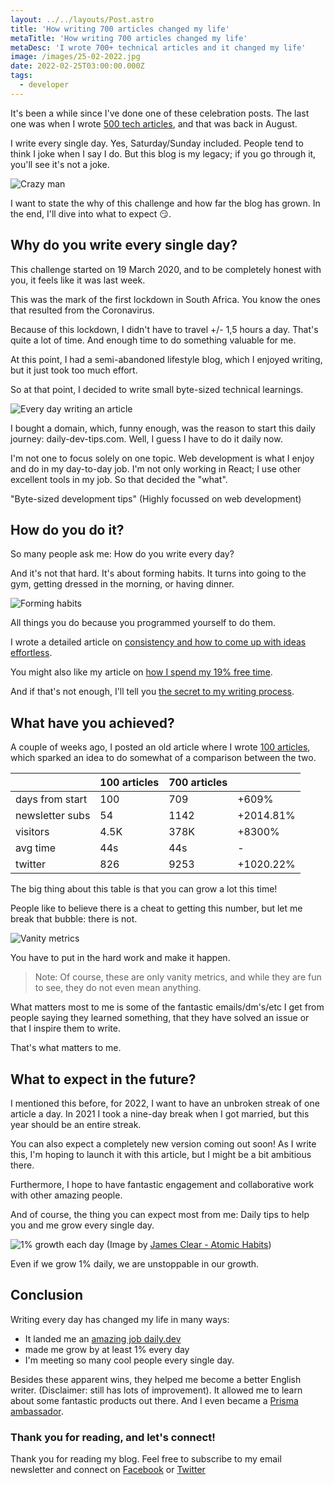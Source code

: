 ```yaml
---
layout: ../../layouts/Post.astro
title: 'How writing 700 articles changed my life'
metaTitle: 'How writing 700 articles changed my life'
metaDesc: 'I wrote 700+ technical articles and it changed my life'
image: /images/25-02-2022.jpg
date: 2022-02-25T03:00:00.000Z
tags:
  - developer
---
```


It's been a while since I've done one of these celebration posts.
The last one was when I wrote [500 tech articles](https://daily-dev-tips.com/posts/5-things-i-learned-from-writing-500-tech-articles/), and that was back in August.

I write every single day. Yes, Saturday/Sunday included.
People tend to think I joke when I say I do.
But this blog is my legacy; if you go through it, you'll see it's not a joke.

![Crazy man](https://media.giphy.com/media/k5fqvMX97LnDN5Zcaq/giphy.gif)

I want to state the why of this challenge and how far the blog has grown. In the end, I'll dive into what to expect 😏.

## Why do you write every single day?

This challenge started on 19 March 2020, and to be completely honest with you, it feels like it was last week.

This was the mark of the first lockdown in South Africa. You know the ones that resulted from the Coronavirus.

Because of this lockdown, I didn't have to travel +/- 1,5 hours a day. That's quite a lot of time.
And enough time to do something valuable for me.

At this point, I had a semi-abandoned lifestyle blog, which I enjoyed writing, but it just took too much effort.

So at that point, I decided to write small byte-sized technical learnings.

![Every day writing an article](https://media.giphy.com/media/njiIlbPU29nDM0cMpH/giphy.gif)

I bought a domain, which, funny enough, was the reason to start this daily journey: daily-dev-tips.com.
Well, I guess I have to do it daily now.

I'm not one to focus solely on one topic.
Web development is what I enjoy and do in my day-to-day job.
I'm not only working in React; I use other excellent tools in my job.
So that decided the "what".

"Byte-sized development tips" (Highly focussed on web development)

## How do you do it?

So many people ask me: How do you write every day?

And it's not that hard. It's about forming habits.
It turns into going to the gym, getting dressed in the morning, or having dinner.

![Forming habits](https://media.giphy.com/media/xTiTnxCaP0qE2XYalO/giphy.gif)

All things you do because you programmed yourself to do them.

I wrote a detailed article on [consistency and how to come up with ideas effortless](https://daily-dev-tips.com/posts/learn-how-to-come-up-with-article-ideas-and-stay-consistent/).

You might also like my article on [how I spend my 19% free time](https://daily-dev-tips.com/posts/how-i-spend-my-19-percent-free-time/).

And if that's not enough, I'll tell you [the secret to my writing process](https://daily-dev-tips.com/posts/the-secret-to-my-writing-process/).

## What have you achieved?

A couple of weeks ago, I posted an old article where I wrote [100 articles](https://daily-dev-tips.com/posts/100-articles/), which sparked an idea to do somewhat of a comparison between the two.

|                 | 100 articles | 700 articles |           |
| --------------- | ------------ | ------------ | --------- |
| days from start | 100          | 709          | +609%     |
| newsletter subs | 54           | 1142         | +2014.81% |
| visitors        | 4.5K         | 378K         | +8300%    |
| avg time        | 44s          | 44s          | -         |
| twitter         | 826          | 9253         | +1020.22% |

The big thing about this table is that you can grow a lot this time!

People like to believe there is a cheat to getting this number, but let me break that bubble: there is not.

![Vanity metrics](https://media.giphy.com/media/GbH8vRmrNHdVZhouBt/giphy.gif)

You have to put in the hard work and make it happen.

> Note: Of course, these are only vanity metrics, and while they are fun to see, they do not even mean anything.

What matters most to me is some of the fantastic emails/dm's/etc I get from people saying they learned something, that they have solved an issue or that I inspire them to write.

That's what matters to me.

## What to expect in the future?

I mentioned this before, for 2022, I want to have an unbroken streak of one article a day.
In 2021 I took a nine-day break when I got married, but this year should be an entire streak.

You can also expect a completely new version coming out soon!
As I write this, I'm hoping to launch it with this article, but I might be a bit ambitious there.

Furthermore, I hope to have fantastic engagement and collaborative work with other amazing people.

And of course, the thing you can expect most from me:
Daily tips to help you and me grow every single day.

![1% growth each day](https://jamesclear.com/wp-content/uploads/2015/06/Untitled-design-4.png)
(Image by [James Clear - Atomic Habits](https://jamesclear.com/))

Even if we grow 1% daily, we are unstoppable in our growth.

## Conclusion

Writing every day has changed my life in many ways:

- It landed me an [amazing job daily.dev](https://daily-dev-tips.com/posts/how-i-landed-a-job-at-daily-dev/)
- made me grow by at least 1% every day
- I'm meeting so many cool people every single day.

Besides these apparent wins, they helped me become a better English writer. (Disclaimer: still has lots of improvement).
It allowed me to learn about some fantastic products out there.
And I even became a [Prisma ambassador](https://twitter.com/DailyDevTips1/status/1481260036764704768).

### Thank you for reading, and let's connect!

Thank you for reading my blog. Feel free to subscribe to my email newsletter and connect on [Facebook](https://www.facebook.com/DailyDevTipsBlog) or [Twitter](https://twitter.com/DailyDevTips1)
